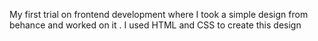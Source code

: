 ﻿My first trial on frontend development where I took a simple design from behance and worked on it . I used HTML and CSS to create this design

